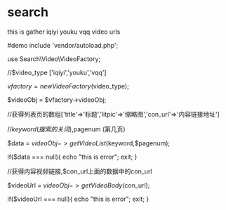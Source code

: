 # search
this is gather iqiyi youku vqq video urls

#demo
include 'vendor/autoload.php';

use Search\Video\VideoFactory;

//$video_type ['iqiyi','youku','vqq']

$vfactory = new VideoFactory($video_type);

$videoObj = $vfactory->videoObj;

//获得列表页的数组['title'=>'标题','litpic'=>'缩略图','con_url'=>'内容链接地址']

//$keyword (搜索的关词) ,$pagenum (第几页)

$data = $videoObj->getVideoList($keyword,$pagenum);

if($data === null){
    echo "this is error";
    exit;
}

//获得内容视频链接,$con_url上面的数据中的con_url

$videoUrl = $videoObj->getVideoBody($con_url);

if($videoUrl === null){
    echo "this is error";
    exit;
}











